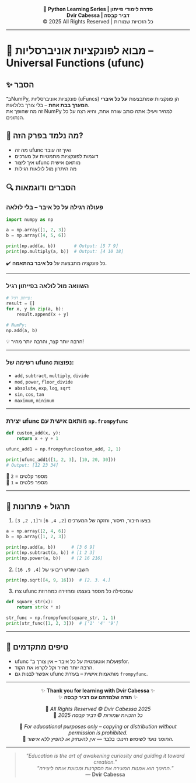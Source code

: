 <!-- DC_HEADER_START -->
<div align="center">

🐍 **Python Learning Series | סדרת לימודי פייתון**  
**Dvir Cabessa | דביר קבסה**  
© 2025 All Rights Reserved | כל הזכויות שמורות

</div>

---
<!-- DC_HEADER_END -->

# 📘 מבוא לפונקציות אוניברסליות – Universal Functions (ufunc)

## ✨ הסבר

ב־NumPy, פונקציות אוניברסליות (uFuncs) הן פונקציות שמתבצעות **על כל איברי המערך בבת אחת** – בלי צורך בלולאות.  
זה מה שהופך את NumPy למהיר ויעיל: אתה כותב שורה אחת, והיא רצה על כל הנתונים.

## 🧠 מה נלמד בפרק הזה?
- מה זה ufunc ואיך זה עובד
- דוגמות לפונקציות מתמטיות על מערכים
- איך ליצור ufunc מותאם אישית
- מה היתרון מול לולאות רגילות

## 🔍 הסברים ודוגמאות

### פעולה רגילה על כל איבר – בלי לולאה
```python
import numpy as np

a = np.array([1, 2, 3])
b = np.array([4, 5, 6])

print(np.add(a, b))       # Output: [5 7 9]
print(np.multiply(a, b))  # Output: [4 10 18]
```

✔️ כל פונקציה מתבצעת על **כל איבר בהתאמה**.

---

### השוואה מול לולאה בפייתון רגיל
```python
# פייתון רגיל:
result = []
for x, y in zip(a, b):
    result.append(x + y)

# NumPy:
np.add(a, b)
```
💡 הרבה יותר קצר, והרבה יותר מהיר!

---

### רשימה של ufunc נפוצות:
- `add`, `subtract`, `multiply`, `divide`
- `mod`, `power`, `floor_divide`
- `absolute`, `exp`, `log`, `sqrt`
- `sin`, `cos`, `tan`  
- `maximum`, `minimum`

---

### יצירת ufunc מותאם אישית עם `np.frompyfunc`
```python
def custom_add(x, y):
    return x + y + 1

ufunc_add1 = np.frompyfunc(custom_add, 2, 1)

print(ufunc_add1([1, 2, 3], [10, 20, 30]))
# Output: [12 23 34]
```

🔸 `2` = מספר קלטים  
🔸 `1` = מספר פלטים

---

## 🧪 תרגול + פתרונות

1. בצעו חיבור, חיסור, וחזקה של המערכים `[2, 4, 6]` ו־`[1, 2, 3]`
```python
a = np.array([2, 4, 6])
b = np.array([1, 2, 3])

print(np.add(a, b))      # [3 6 9]
print(np.subtract(a, b)) # [1 2 3]
print(np.power(a, b))    # [2 16 216]
```

2. חשבו שורש ריבועי של `[4, 9, 16]`
```python
print(np.sqrt([4, 9, 16]))  # [2. 3. 4.]
```

3. צרו ufunc שמכפילה כל מספר בעצמו ומחזירה כמחרוזת
```python
def square_str(x):
    return str(x * x)

str_func = np.frompyfunc(square_str, 1, 1)
print(str_func([1, 2, 3]))  # ['1' '4' '9']
```

---

## 💬 טיפים מתקדמים

* ufunc פועלות אוטומטית על כל איבר – אין צורך ב־for.
* הרבה יותר מהיר וקל לקרוא את הקוד.
* אפשר לבנות גם ufunc מותאמות אישית – בעזרת `frompyfunc`.

<!-- DC_FOOTER_START -->
---

<div align="center">

✨ **Thank you for learning with Dvir Cabessa** ✨  
✨ **תודה שלמדתם עם דביר קבסה** ✨  

📘 *All Rights Reserved © Dvir Cabessa 2025*  
📘 *כל הזכויות שמורות © דביר קבסה 2025*  

🔗 *For educational purposes only – copying or distribution without permission is prohibited.*  
🔗 *החומר נועד לשימוש חינוכי בלבד — אין להעתיק או להפיץ ללא אישור.*

---

> _"Education is the art of awakening curiosity and guiding it toward creation."_  
> _"החינוך הוא אמנות המעירה את הסקרנות ומכוונת אותה ליצירה."_  
> — **Dvir Cabessa**

</div>
<!-- DC_FOOTER_END -->

